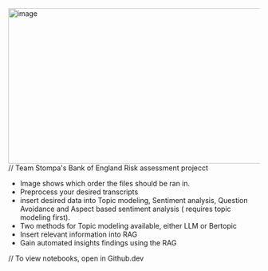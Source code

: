 <img width="1273" height="311" alt="image" src="https://github.com/user-attachments/assets/1ab3ae97-85e2-4bef-9280-f4410168cea2" />
// Team Stompa's Bank of England Risk assessment projecct

- Image shows which order the files should be ran in.
- Preprocess your desired transcripts
- insert desired data into Topic modeling, Sentiment analysis, Question Avoidance and Aspect based sentiment analysis ( requires topic modeling first). 
- Two  methods for Topic modeling available, either LLM or Bertopic
- Insert relevant information into RAG
- Gain automated insights findings using the RAG

// To view notebooks, open in Github.dev

